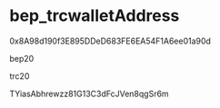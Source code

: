 # bep_trcwalletAddress
0x8A98d190f3E895DDeD683FE6EA54F1A6ee01a90d

bep20

trc20

TYiasAbhrewzz81G13C3dFcJVen8qgSr6m
